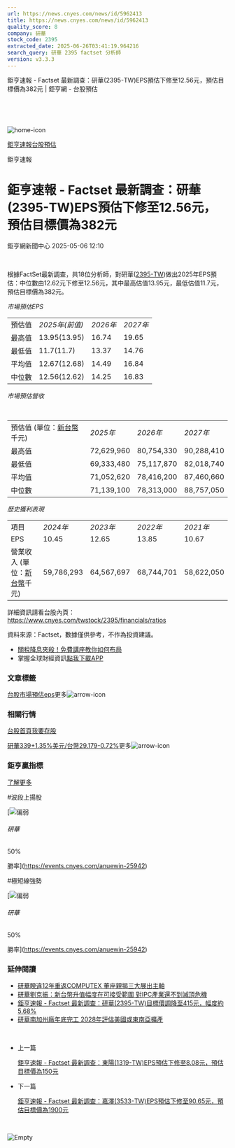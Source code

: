 ```yaml
---
url: https://news.cnyes.com/news/id/5962413
title: https://news.cnyes.com/news/id/5962413
quality_score: 8
company: 研華
stock_code: 2395
extracted_date: 2025-06-26T03:41:19.964216
search_query: 研華 2395 factset 分析師
version: v3.3.3
---
```


鉅亨速報 - Factset 最新調查：研華(2395-TW)EPS預估下修至12.56元，預估目標價為382元 | 鉅亨網 - 台股預估

‌

‌

![home-icon](/assets/icons/breadCrumb/symbol-icon-home.svg)

[鉅亨速報](/news/cat/anue_live)[台股預估](/news/cat/tw_forecast)

鉅亨速報

# 鉅亨速報 - Factset 最新調查：研華(2395-TW)EPS預估下修至12.56元，預估目標價為382元

鉅亨網新聞中心 2025-05-06 12:10

‌

根據FactSet最新調查，共18位分析師，對研華([2395-TW](https://www.cnyes.com/twstock/2395))做出2025年EPS預估：中位數由12.62元下修至12.56元，其中最高估值13.95元，最低估值11.7元，預估目標價為382元。

*市場預估EPS*

|  |  |  |  |
| --- | --- | --- | --- |
| 預估值 | *2025年(前值)* | *2026年* | *2027年* |
| 最高值 | 13.95(13.95) | 16.74 | 19.65 |
| 最低值 | 11.7(11.7) | 13.37 | 14.76 |
| 平均值 | 12.67(12.68) | 14.49 | 16.84 |
| 中位數 | 12.56(12.62) | 14.25 | 16.83 |

*市場預估營收*

‌

|  |  |  |  |
| --- | --- | --- | --- |
| 預估值 (單位：[新台幣](https://invest.cnyes.com/forex/detail/usdtwd)千元) | *2025年* | *2026年* | *2027年* |
| 最高值 | 72,629,960 | 80,754,330 | 90,288,410 |
| 最低值 | 69,333,480 | 75,117,870 | 82,018,740 |
| 平均值 | 71,052,620 | 78,416,200 | 87,460,660 |
| 中位數 | 71,139,100 | 78,313,000 | 88,757,050 |

*歷史獲利表現*

|  |  |  |  |  |
| --- | --- | --- | --- | --- |
| 項目 | *2024年* | *2023年* | *2022年* | *2021年* |
| EPS | 10.45 | 12.65 | 13.85 | 10.67 |
| 營業收入 (單位：[新台幣](https://invest.cnyes.com/forex/detail/usdtwd)千元) | 59,786,293 | 64,567,697 | 68,744,701 | 58,622,050 |

詳細資訊請看台股內頁：  
<https://www.cnyes.com/twstock/2395/financials/ratios>

資料來源：Factset，數據僅供參考，不作為投資建議。

* [關稅降息夾殺！免費講座教你如何布局](https://www.rsc.com.tw/Cnyes_RSC/SeminarBooking2025InvestmentOutlook.aspx?utm_source=anue&utm_medium=usstocks_end)
* 掌握全球財經資訊[點我下載APP](http://www.cnyes.com/app/?utm_source=mweb&utm_medium=HamMenuBanner&utm_campaign=fixed&utm_content=entr)

### 文章標籤

[台股](https://news.cnyes.com/tag/台股 "台股")[市場預估](https://news.cnyes.com/tag/市場預估 "市場預估")[eps](https://news.cnyes.com/tag/eps "eps")更多![arrow-icon](/assets/icons/arrows/arrow-down.svg)

### 相關行情

[台股首頁](https://www.cnyes.com/twstock)[我要存股](https://supr.link/8OHaU)

[研華339+1.35%](https://www.cnyes.com/twstock/2395)[美元/台幣29.179-0.72%](https://invest.cnyes.com/forex/detail/USDTWD)更多![arrow-icon](/assets/icons/arrows/arrow-down.svg)

### 鉅亨贏指標

[了解更多](https://events.cnyes.com/anuewin-25942)

#波段上揚股

[![偏弱](/assets/icons/win-indicator/short.svg)

###### 研華

50%

勝率](https://events.cnyes.com/anuewin-25942)

#極短線強勢

[![偏弱](/assets/icons/win-indicator/short.svg)

###### 研華

50%

勝率](https://events.cnyes.com/anuewin-25942)

### 延伸閱讀

* [研華睽違12年重返COMPUTEX 董座親揭三大展出主軸](/news/id/5961498)
* [研華劉克振：新台幣升值幅度在可接受範圍 對IPC產業還不到滅頂危機](/news/id/5960482)
* [鉅亨速報 - Factset 最新調查：研華(2395-TW)目標價調降至415元，幅度約5.68%](/news/id/5959090)
* [研華南加州廠年底完工 2028年評估美國或東南亞擴產](/news/id/5957520)

‌

* 上一篇

  [鉅亨速報 - Factset 最新調查：東陽(1319-TW)EPS預估下修至8.08元，預估目標價為150元](/news/id/5962909)
* 下一篇

  [鉅亨速報 - Factset 最新調查：嘉澤(3533-TW)EPS預估下修至90.65元，預估目標價為1900元](/news/id/5962200)

‌

![Empty](/assets/icons/skeleton/empty-image.svg)

‌